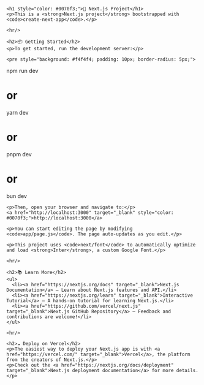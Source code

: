 
    <h1 style="color: #0070f3;">🚀 Next.js Project</h1>
    <p>This is a <strong>Next.js project</strong> bootstrapped with <code>create-next-app</code>.</p>

    <hr/>

    <h2>📦 Getting Started</h2>
    <p>To get started, run the development server:</p>

    <pre style="background: #f4f4f4; padding: 10px; border-radius: 5px;">
npm run dev
# or
yarn dev
# or
pnpm dev
# or
bun dev
    </pre>

    <p>Then, open your browser and navigate to:</p>
    <a href="http://localhost:3000" target="_blank" style="color: #0070f3;">http://localhost:3000</a>

    <p>You can start editing the page by modifying <code>app/page.js</code>. The page auto-updates as you edit.</p>

    <p>This project uses <code>next/font</code> to automatically optimize and load <strong>Inter</strong>, a custom Google Font.</p>

    <hr/>

    <h2>📚 Learn More</h2>
    <ul>
      <li><a href="https://nextjs.org/docs" target="_blank">Next.js Documentation</a> – Learn about Next.js features and API.</li>
      <li><a href="https://nextjs.org/learn" target="_blank">Interactive Tutorial</a> – A hands-on tutorial for learning Next.js.</li>
      <li><a href="https://github.com/vercel/next.js" target="_blank">Next.js GitHub Repository</a> – Feedback and contributions are welcome!</li>
    </ul>

    <hr/>

    <h2>☁️ Deploy on Vercel</h2>
    <p>The easiest way to deploy your Next.js app is with <a href="https://vercel.com/" target="_blank">Vercel</a>, the platform from the creators of Next.js.</p>
    <p>Check out the <a href="https://nextjs.org/docs/deployment" target="_blank">Next.js deployment documentation</a> for more details.</p>
    
